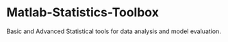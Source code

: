 # Matlab-Statistics-Toolbox

Basic and Advanced Statistical tools for data analysis and model evaluation.

